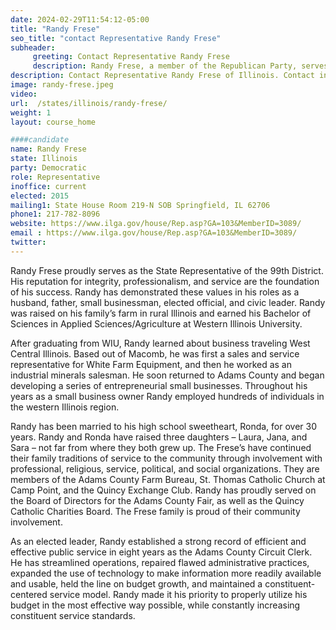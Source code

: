 ```yaml
---
date: 2024-02-29T11:54:12-05:00
title: "Randy Frese"
seo_title: "contact Representative Randy Frese"
subheader:
     greeting: Contact Representative Randy Frese
     description: Randy Frese, a member of the Republican Party, serves as an American politician in the Illinois House of Representatives, representing District 99. He assumed office on January 11, 2023.
description: Contact Representative Randy Frese of Illinois. Contact information for Randy Frese includes email address, phone number, and mailing address.
image: randy-frese.jpeg
video:
url:  /states/illinois/randy-frese/
weight: 1
layout: course_home

####candidate
name: Randy Frese
state: Illinois
party: Democratic
role: Representative
inoffice: current
elected: 2015
mailing1: State House Room 219-N SOB Springfield, IL 62706
phone1: 217-782-8096
website: https://www.ilga.gov/house/Rep.asp?GA=103&MemberID=3089/
email : https://www.ilga.gov/house/Rep.asp?GA=103&MemberID=3089/
twitter:
---
```


Randy Frese proudly serves as the State Representative of the 99th District. His reputation for integrity, professionalism, and service are the foundation of his success. Randy has demonstrated these values in his roles as a husband, father, small businessman, elected official, and civic leader. Randy was raised on his family’s farm in rural Illinois and earned his Bachelor of Sciences in Applied Sciences/Agriculture at Western Illinois University.

After graduating from WIU, Randy learned about business traveling West Central Illinois. Based out of Macomb, he was first a sales and service representative for White Farm Equipment, and then he worked as an industrial minerals salesman. He soon returned to Adams County and began developing a series of entrepreneurial small businesses. Throughout his years as a small business owner Randy employed hundreds of individuals in the western Illinois region.

Randy has been married to his high school sweetheart, Ronda, for over 30 years. Randy and Ronda have raised three daughters – Laura, Jana, and Sara – not far from where they both grew up. The Frese’s have continued their family traditions of service to the community through involvement with professional, religious, service, political, and social organizations. They are members of the Adams County Farm Bureau, St. Thomas Catholic Church at Camp Point, and the Quincy Exchange Club. Randy has proudly served on the Board of Directors for the Adams County Fair, as well as the Quincy Catholic Charities Board. The Frese family is proud of their community involvement.

As an elected leader, Randy established a strong record of efficient and effective public service in eight years as the Adams County Circuit Clerk. He has streamlined operations, repaired flawed administrative practices, expanded the use of technology to make information more readily available and usable, held the line on budget growth, and maintained a constituent-centered service model. Randy made it his priority to properly utilize his budget in the most effective way possible, while constantly increasing constituent service standards.
